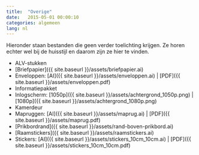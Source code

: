 ```yaml
---
title:  "Overige"
date:   2015-05-01 00:00:10
categories: algemeen
lang: nl
---
```

Hieronder staan bestanden die geen verder toelichting krijgen. Ze horen echter wel bij de huisstijl en daarom zijn ze hier te vinden.

* ALV-stukken
* [Briefpapier]({{ site.baseurl }}/assets/briefpapier.ai)
* Enveloppen: [AI]({{ site.baseurl }}/assets/enveloppen.ai) \| [PDF]({{ site.baseurl }}/assets/enveloppen.pdf)
* Informatiepakket
* Inlogscherm: [1050p]({{ site.baseurl }}/assets/achtergrond_1050p.png) \| [1080p]({{ site.baseurl }}/assets/achtergrond_1080p.png)
* Kamerdeur
* Mapruggen: [AI]({{ site.baseurl }}/assets/maprug.ai) \| [PDF]({{ site.baseurl }}/assets/maprug.pdf)
* [Prikbordrand]({{ site.baseurl }}/assets/rand-boven-prikbord.ai)
* [Raamstickers]({{ site.baseurl }}/assets/raamstickers.ai)
* Stickers: [AI]({{ site.baseurl }}/assets/stickers_10cm_10cm.ai) \| [PDF]({{ site.baseurl }}/assets/stickers_10cm_10cm.pdf)
